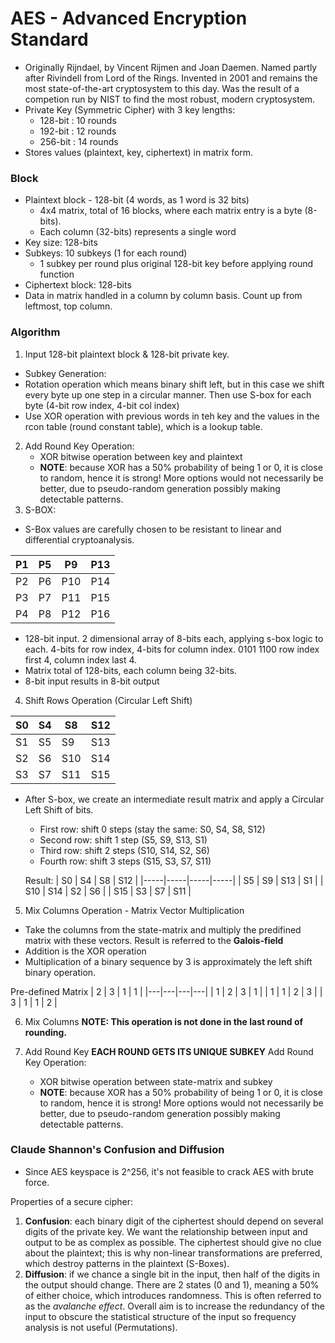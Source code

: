 # AES - Advanced Encryption Standard
* Originally Rijndael, by Vincent Rijmen and Joan Daemen. Named partly after Rivindell from Lord of the Rings. Invented in 2001 and remains the most state-of-the-art cryptosystem to this day. Was the result of a competion run by NIST to find the most robust, modern cryptosystem. 
* Private Key (Symmetric Cipher) with 3 key lengths:
  * 128-bit : 10 rounds
  * 192-bit : 12 rounds
  * 256-bit : 14 rounds
* Stores values (plaintext, key, ciphertext) in matrix form.

### Block
* Plaintext block - 128-bit (4 words, as 1 word is 32 bits)
  * 4x4 matrix, total of 16 blocks, where each matrix entry is a byte (8-bits).
  * Each column (32-bits) represents a single word 
* Key size: 128-bits
* Subkeys: 10 subkeys (1 for each round)
  * 1 subkey per round plus original 128-bit key before applying round function
* Ciphertext block: 128-bits
* Data in matrix handled in a column by column basis. Count up from leftmost, top column.

### Algorithm
1. Input 128-bit plaintext block & 128-bit private key.
  * Subkey Generation:
  * Rotation operation which means binary shift left, but in this case we shift every byte up  one step in a circular manner. Then use S-box for each byte (4-bit row index, 4-bit col index)
  * Use XOR operation with previous words in teh key and the values in the rcon table (round constant table), which is a lookup table.
2. Add Round Key Operation:
    * XOR bitwise operation between key and plaintext 
    * **NOTE**: because XOR has a 50% probability of being 1 or 0, it is close to random, hence it is strong! More options would not necessarily be better, due to pseudo-random generation possibly making detectable patterns.
3. S-BOX:
* S-Box values are carefully chosen to be resistant to linear and differential cryptoanalysis.

| P1 | P5 | P9  | P13 |
|----|----|-----|-----|
| P2 | P6 | P10 | P14 |
| P3 | P7 | P11 | P15 |
| P4 | P8 | P12 | P16 |

  * 128-bit input. 2 dimensional array of 8-bits each, applying s-box logic to each. 4-bits for row index, 4-bits for column index. 0101 1100 row index first 4, column index last 4.
  * Matrix total of 128-bits, each column being 32-bits. 
  * 8-bit input results in 8-bit output

4. Shift Rows Operation (Circular Left Shift)

| S0 | S4 | S8  | S12 |
|----|----|-----|-----|
| S1 | S5 | S9  | S13 |
| S2 | S6 | S10 | S14 |
| S3 | S7 | S11 | S15 |

* After S-box, we create an intermediate result matrix and apply a Circular Left Shift of bits.
  * First row: shift 0 steps (stay the same: S0, S4, S8, S12)
  * Second row: shift 1 step (S5, S9, S13, S1)
  * Third row: shift 2 steps (S10, S14, S2, S6)
  * Fourth row: shift 3 steps (S15, S3, S7, S11)

  Result: 
  | S0  | S4  | S8  | S12 |
  |-----|-----|-----|-----|
  | S5  | S9  | S13 | S1  |
  | S10 | S14 | S2  | S6  |
  | S15 | S3  | S7  | S11 |

5. Mix Columns Operation - Matrix Vector Multiplication
* Take the columns from the state-matrix and multiply the predifined matrix with these vectors. Result is referred to the **Galois-field**
* Addition is the XOR operation
* Multiplication of a binary sequence by 3 is approximately the left shift binary operation.

Pre-defined Matrix
| 2 | 3 | 1 | 1 |
|---|---|---|---|
| 1 | 2 | 3 | 1 |
| 1 | 1 | 2 | 3 |
| 3 | 1 | 1 | 2 |

6. Mix Columns
**NOTE: This operation is not done in the last round of rounding.**

7. Add Round Key
**EACH ROUND GETS ITS UNIQUE SUBKEY**
Add Round Key Operation:
    * XOR bitwise operation between state-matrix and subkey 
    * **NOTE**: because XOR has a 50% probability of being 1 or 0, it is close to random, hence it is strong! More options would not necessarily be better, due to pseudo-random generation possibly making detectable patterns.


### Claude Shannon's Confusion and Diffusion
* Since AES keyspace is 2^256, it's not feasible to crack AES with brute force.

Properties of a secure cipher:
1. **Confusion**:  each binary digit of the ciphertest should depend on several digits of the private key. We want the relationship between input and output to be as complex as possible. The ciphertest should give no clue about the plaintext; this is why non-linear transformations are preferred, which destroy patterns in the plaintext (S-Boxes).
2. **Diffusion**: if we chance a single bit in the input, then half of the digits in the output should change. There are 2 states (0 and 1), meaning a 50% of either choice, which introduces randomness. This is often referred to as the *avalanche effect*. Overall aim is to increase the redundancy of the input to obscure the statistical structure of the input so frequency analysis is not useful (Permutations).
